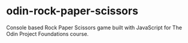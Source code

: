 # odin-rock-paper-scissors
Console based Rock Paper Scissors game built with JavaScript for The Odin Project Foundations course.
